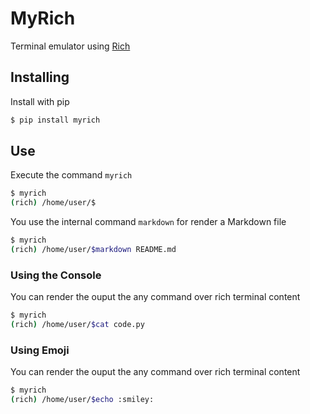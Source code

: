 # MyRich
Terminal emulator using [Rich](https://rich.readthedocs.io/en/latest/)

## Installing
Install with pip
```bash
$ pip install myrich
```

## Use
Execute the command `myrich`
```bash
$ myrich
(rich) /home/user/$
```

You use the internal command `markdown` for render a Markdown file
```bash
$ myrich
(rich) /home/user/$markdown README.md
```

### Using the Console
You can render the ouput the any command over rich terminal content
```bash
$ myrich
(rich) /home/user/$cat code.py
```

### Using Emoji
You can render the ouput the any command over rich terminal content
```bash
$ myrich
(rich) /home/user/$echo :smiley:
```